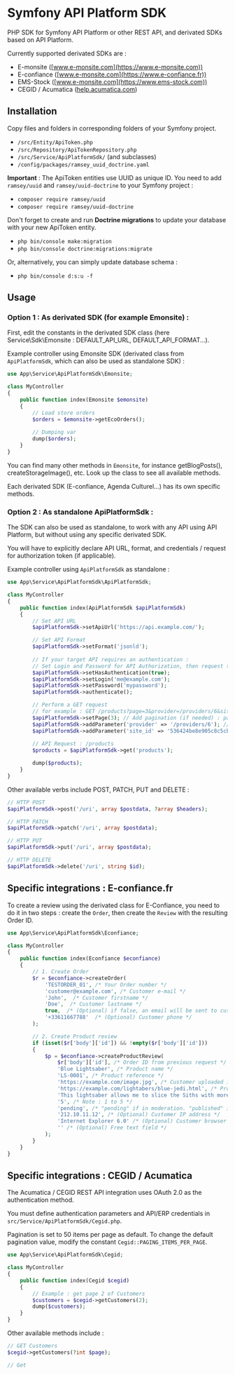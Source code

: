 # Symfony API Platform SDK

PHP SDK for Symfony API Platform or other REST API, and derivated SDKs based on API Platform.

Currently supported derivated SDKs are :

- E-monsite ([www.e-monsite.com](https://www.e-monsite.com))
- E-confiance ([www.e-monsite.com](https://www.e-confiance.fr))
- EMS-Stock ([www.e-monsite.com](https://www.ems-stock.com))
- CEGID / Acumatica ([help.acumatica.com](https://help.acumatica.com/(W(6))/Wiki/ShowWiki.aspx?pageid=bbb8b84b-07d7-4a69-adf8-33dc5d430b60))

## Installation

Copy files and folders in corresponding folders of your Symfony project.

- `/src/Entity/ApiToken.php`
- `/src/Repository/ApiTokenRepository.php`
- `/src/Service/ApiPlatformSdk/` (and subclasses)
- `/config/packages/ramsey_uuid_doctrine.yaml`

**Important** : The ApiToken entities use UUID as unique ID. You need to add `ramsey/uuid` and `ramsey/uuid-doctrine` to your Symfony project :

- `composer require ramsey/uuid`
- `composer require ramsey/uuid-doctrine`

Don't forget to create and run **Doctrine migrations** to update your database with your new ApiToken entity.

- `php bin/console make:migration`
- `php bin/console doctrine:migrations:migrate`

Or, alternatively, you can simply update database schema :

- `php bin/console d:s:u -f`

## Usage

### Option 1 : As derivated SDK (for example Emonsite) :

First, edit the constants in the derivated SDK class (here Service\Sdk\Emonsite : DEFAULT_API_URL, DEFAULT_API_FORMAT...).

Example controller using Emonsite SDK (derivated class from `ApiPlatformSdk`, which can also be used as standalone SDK) :

```php
use App\Service\ApiPlatformSdk\Emonsite;

class MyController
{
	public function index(Emonsite $emonsite)
	{
		// Load store orders
		$orders = $emonsite->getEcoOrders();
		
		// Dumping var
		dump($orders);
	}
}
```

You can find many other methods in `Emonsite`, for instance getBlogPosts(), createStorageImage(), etc. Look up the class to see all available methods.

Each derivated SDK (E-confiance, Agenda Culturel...) has its own specific methods.

### Option 2 : As standalone ApiPlatformSdk :

The SDK can also be used as standalone, to work with any API using API Platform, but without using any specific derivated SDK.

You will have to explicitly declare API URL, format, and credentials / request for authorization token (if applicable).

Example controller using `ApiPlatformSdk` as standalone :

```php
use App\Service\ApiPlatformSdk\ApiPlatformSdk;

class MyController
{
	public function index(ApiPlatformSdk $apiPlatformSdk)
	{
		// Set API URL
		$apiPlatformSdk->setApiUrl('https://api.example.com/');

		// Set API Format
		$apiPlatformSdk->setFormat('jsonld');
		
		// If your target API requires an authentication :
		// Set Login and Password for API Authorization, then request token
		$apiPlatformSdk->setHasAuthentication(true);
		$apiPlatformSdk->setLogin('me@example.com');
		$apiPlatformSdk->setPassword('mypassword');
		$apiPlatformSdk->authenticate();

		// Perform a GET request
		// for example : GET /products?page=3&provider=/providers/6&site_id=536424be8e905c8c5cbbf781
		$apiPlatformSdk->setPage(3); // Add pagination (if needed) : page 3
		$apiPlatformSdk->addParameter('provider' => '/providers/6'); // Add query string parameter : &provider=/providers/6
		$apiPlatformSdk->addParameter('site_id' => '536424be8e905c8c5cbbf781'); // Add query string parameter : &site_id=536424be8e905c8c5cbbf781
		
		// API Request : /products
		$products = $apiPlatformSdk->get('products');

		dump($products);
	}
}
```


Other available verbs include POST, PATCH, PUT and DELETE :

```php
// HTTP POST
$apiPlatformSdk->post('/uri', array $postdata, ?array $headers);

// HTTP PATCH
$apiPlatformSdk->patch('/uri', array $postdata);

// HTTP PUT
$apiPlatformSdk->put('/uri', array $postdata);

// HTTP DELETE
$apiPlatformSdk->delete('/uri', string $id);
```

## Specific integrations : E-confiance.fr

To create a review using the derivated class for E-Confiance, you need to do it in two steps : create the `Order`, then create the `Review` with the resulting Order ID.

```php
use App\Service\ApiPlatformSdk\Econfiance;

class MyController
{
	public function index(Econfiance $econfiance)
	{
		// 1. Create Order
		$r = $econfiance->createOrder(
			'TESTORDER_01', /* Your Order number */
			'customer@example.com', /* Customer e-mail */
			'John',  /* Customer firstname */
			'Doe',  /* Customer lastname */
			true,  /* (Optional) if false, an email will be sent to customer */
			'+33611667788'  /* (Optional) Customer phone */
		);

		// 2. Create Product review
		if (isset($r['body']['id']) && !empty($r['body']['id']))
		{
			$p = $econfiance->createProductReview(
				$r['body']['id'], /* Order ID from previous request */
				'Blue Lightsaber', /* Product name */
				'LS-0001', /* Product reference */
				'https://example.com/image.jpg', /* Customer uploaded image, null if none */
				'https://example.com/lightabers/blue-jedi.html', /* Product URL */,
				'This lightsaber allows me to slice the Siths with more efficency. I recommend.', /* Review text */
				'5', /* Note : 1 to 5 */
				'pending', /* "pending" if in moderation. "published" if directly published */
				'212.10.11.12', /* (Optional) Customer IP address */
				'Internet Explorer 6.0' /* (Optional) Customer browser's User-Agent */,
				'' /* (Optional) Free text field */
			);
		}
	}
}
```

## Specific integrations : CEGID / Acumatica

The Acumatica / CEGID REST API integration uses OAuth 2.0 as the authentication method.

You must define authentication parameters and API/ERP credentials in `src/Service/ApiPlatformSdk/Cegid.php`.

Pagination is set to 50 items per page as default. To change the default pagination value, modify the constant `Cegid::PAGING_ITEMS_PER_PAGE`.

```php
use App\Service\ApiPlatformSdk\Cegid;

class MyController
{
	public function index(Cegid $cegid)
	{
		// Example : get page 2 of Customers
		$customers = $cegid->getCustomers(2);
		dump($customers);
	}
}
```

Other available methods include :

```php
// GET Customers
$cegid->getCustomers(?int $page);

// Get
```
